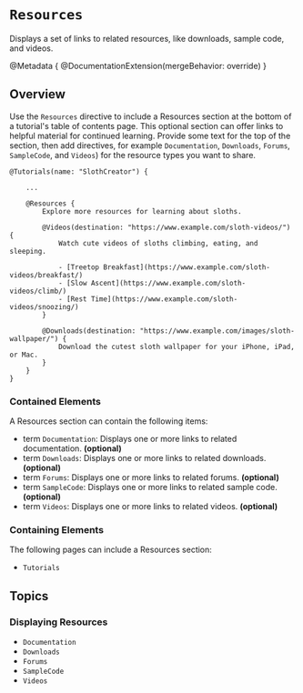 # ``Resources``

Displays a set of links to related resources, like downloads, sample code, and videos.

@Metadata {
    @DocumentationExtension(mergeBehavior: override)
}

## Overview

Use the `Resources` directive to include a Resources section at the bottom of a tutorial's table of contents page. This optional section can offer links to helpful material for continued learning. Provide some text for the top of the section, then add directives, for example ``Documentation``, ``Downloads``, ``Forums``, ``SampleCode``, and ``Videos``) for the resource types you want to share.

```
@Tutorials(name: "SlothCreator") {
    
    ...
    
    @Resources {
        Explore more resources for learning about sloths.

        @Videos(destination: "https://www.example.com/sloth-videos/") {
            Watch cute videos of sloths climbing, eating, and sleeping.

            - [Treetop Breakfast](https://www.example.com/sloth-videos/breakfast/)
            - [Slow Ascent](https://www.example.com/sloth-videos/climb/)
            - [Rest Time](https://www.example.com/sloth-videos/snoozing/)
        }

        @Downloads(destination: "https://www.example.com/images/sloth-wallpaper/") {
            Download the cutest sloth wallpaper for your iPhone, iPad, or Mac.
        }
    }
}
````

### Contained Elements

A Resources section can contain the following items:

- term ``Documentation``: Displays one or more links to related documentation. **(optional)**
- term ``Downloads``: Displays one or more links to related downloads. **(optional)**
- term ``Forums``: Displays one or more links to related forums. **(optional)**
- term ``SampleCode``: Displays one or more links to related sample code. **(optional)**
- term ``Videos``: Displays one or more links to related videos. **(optional)**

### Containing Elements

The following pages can include a Resources section:

* ``Tutorials``

## Topics

### Displaying Resources

- ``Documentation``
- ``Downloads``
- ``Forums``
- ``SampleCode``
- ``Videos``

<!-- Copyright (c) 2021-2024 Apple Inc and the Swift Project authors. All Rights Reserved. -->
